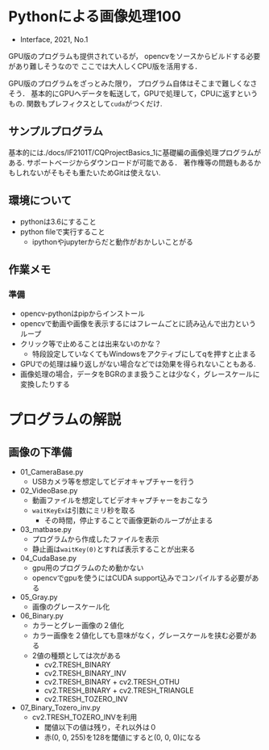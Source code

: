 # Pythonによる画像処理100

- Interface, 2021, No.1

GPU版のプログラムも提供されているが，
opencvをソースからビルドする必要があり難しそうなので
ここでは大人しくCPU版を活用する．

GPU版のプログラムをざっとみた限り，
プログラム自体はそこまで難しくなさそう．
基本的にGPUへデータを転送して，GPUで処理して，CPUに返すというもの. 
関数もプレフィクスとして`cuda`がつくだけ. 


## サンプルプログラム

基本的には./docs/IF2101T/CQProjectBasics_1に基礎編の画像処理プログラムがある. 
サポートベージからダウンロードが可能である．
著作権等の問題もあるかもしれないがそもそも重たいためGitは使えない. 

## 環境について

- pythonは3.6にすること
- python fileで実行すること
    - ipythonやjupyterからだと動作がおかしいことがる



## 作業メモ

### 準備
- opencv-pythonはpipからインストール
- opencvで動画や画像を表示するにはフレームごとに読み込んで出力というループ
- クリック等で止めることは出来ないのかな？
    - 特段設定していなくてもWindowsをアクティブにしてqを押すと止まる
- GPUでの処理は繰り返しがない場合などでは効果を得られないこともある.
- 画像処理の場合，データをBGRのまま扱うことは少なく，グレースケールに変換したりする


# プログラムの解説

## 画像の下準備

- 01_CameraBase.py
    - USBカメラ等を想定してビデオキャプチャーを行う
- 02_VideoBase.py
    - 動画ファイルを想定してビデオキャプチャーをおこなう
    - `waitKeyEx`は引数にミリ秒を取る
        - その時間，停止することで画像更新のループが止まる
- 03_matbase.py
    - プログラムから作成したファイルを表示
    - 静止画は`waitKey(0)`とすれば表示することが出来る
- 04_CudaBase.py
    - gpu用のプログラムのため動かない
    - opencvでgpuを使うにはCUDA support込みでコンパイルする必要がある
- 05_Gray.py
    - 画像のグレースケール化
- 06_Binary.py
    - カラーとグレー画像の２値化
    - カラー画像を２値化しても意味がなく，グレースケールを挟む必要がある
    - 2値の種類としては次がある
        - cv2.TRESH_BINARY
        - cv2.TRESH_BINARY_INV
        - cv2.TRESH_BINARY + cv2.TRESH_OTHU
        - cv2.TRESH_BINARY + cv2.TRESH_TRIANGLE
        - cv2.TRESH_TOZERO_INV
- 07_Binary_Tozero_inv.py
    - cv2.TRESH_TOZERO_INVを利用
        - 閾値以下の値は残り，それ以外は０
        - 赤(0, 0, 255)を128を閾値にすると(0, 0, 0)になる
        
    




